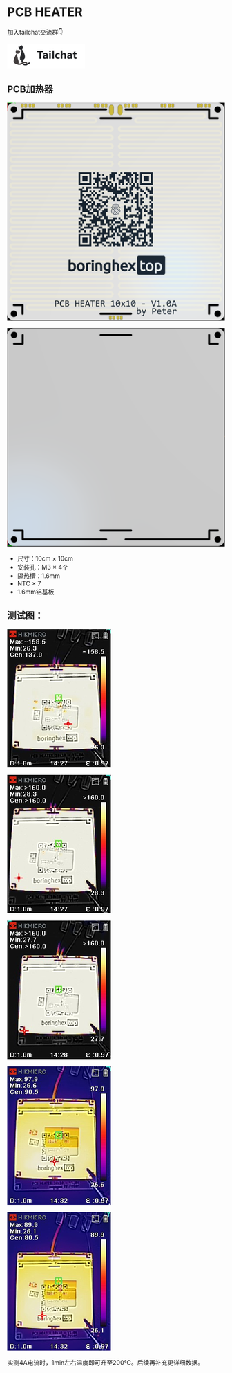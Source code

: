 # PCB HEATER

加入tailchat交流群👇

[![tailchat](img/tailchat.png)](https://nightly.paw.msgbyte.com/invite/rC7Ubetb)

## PCB加热器

![top](img/top.png)

![bottom](img/bottom.png)

- 尺寸：10cm × 10cm
- 安装孔：M3 × 4个
- 隔热槽：1.6mm
- NTC × 7
- 1.6mm铝基板

## 测试图：

![测试图1，4A电流，30s](img/IMG20230613142741.jpeg)

![测试图2，4A电流，50s](img/IMG20230613142758.jpeg)

![测试图3，4A电流](img/IMG20230613142843.jpeg)

![测试图4，关闭，30s](img/IMG20230613143224.jpeg)

![测试图5，关闭，45s](img/IMG20230613143238.jpeg)

实测4A电流时，1min左右温度即可升至200℃。后续再补充更详细数据。
